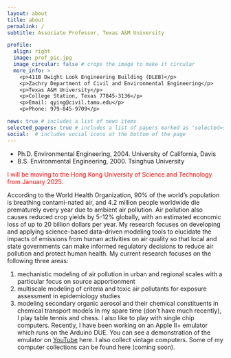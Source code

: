 ```yaml
---
layout: about
title: about
permalink: /
subtitle: Associate Professor, Texas A&M University

profile:
  align: right
  image: prof_pic.jpg
  image_circular: false # crops the image to make it circular
  more_info: >
    <p>411B Dwight Look Engineering Building (DLEB)</p>
    <p>Zachry Department of Civil and Environmental Engineering</p> 
    <p>Texas A&M University</p>
    <p>College Station, Texas 77845-3136</p>
    <p>Email: qying@civil.tamu.edu</p>
    <p>Phone: 979-845-9709</p>

news: true # includes a list of news items
selected_papers: true # includes a list of papers marked as "selected={true}"
social:  # includes social icons at the bottom of the page
---
```


- Ph.D. Environmental Engineering, 2004. University of California, Davis
- B.S. Environmental Engineering, 2000. Tsinghua University

<span style="color:red">I will be moving to the Hong Kong University of Science and Technology from January 2025.</span>

According to the World Health Organization, 90% of the world’s population is breathing contami-nated air, and 4.2 million people worldwide die prematurely every year due to ambient air pollution. Air pollution also causes reduced crop yields by 5-12% globally, with an estimated economic loss of up to 20 billion dollars per year. My research focuses on developing and applying science-based data-driven modeling tools to elucidate the impacts of emissions from human activities on air quality so that local and state governments can make informed regulatory decisions to reduce air pollution and protect human health. My current research focuses on the following three areas:
1. mechanistic modeling of air pollution in urban and regional scales with a particular focus on source apportionment
2. multiscale modeling of criteria and toxic air pollutants for exposure assessment in epidemiology studies
3. modeling secondary organic aerosol and their chemical constituents in chemical transport models
In my spare time (don’t have much recently), I play table tennis and chess. I also like to play with single chip computers. Recently, I have been working on an Apple II+ emulator which runs on the Arduino DUE. You can see a demonstration of the emulator on [YouTube](https://www.youtube.com/watch?v=vozrPYWGqR4&t=22s) here. I also collect vintage computers. Some of my computer collections can be found here (coming soon). 

